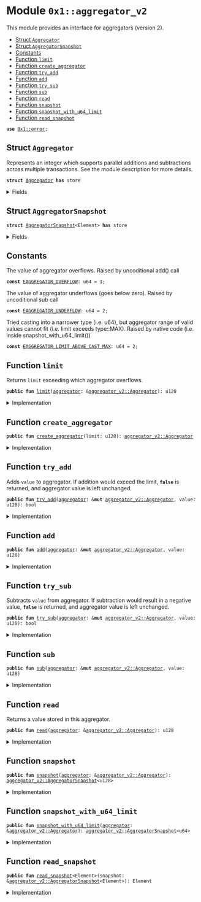 
<a name="0x1_aggregator_v2"></a>

# Module `0x1::aggregator_v2`

This module provides an interface for aggregators (version 2).


-  [Struct `Aggregator`](#0x1_aggregator_v2_Aggregator)
-  [Struct `AggregatorSnapshot`](#0x1_aggregator_v2_AggregatorSnapshot)
-  [Constants](#@Constants_0)
-  [Function `limit`](#0x1_aggregator_v2_limit)
-  [Function `create_aggregator`](#0x1_aggregator_v2_create_aggregator)
-  [Function `try_add`](#0x1_aggregator_v2_try_add)
-  [Function `add`](#0x1_aggregator_v2_add)
-  [Function `try_sub`](#0x1_aggregator_v2_try_sub)
-  [Function `sub`](#0x1_aggregator_v2_sub)
-  [Function `read`](#0x1_aggregator_v2_read)
-  [Function `snapshot`](#0x1_aggregator_v2_snapshot)
-  [Function `snapshot_with_u64_limit`](#0x1_aggregator_v2_snapshot_with_u64_limit)
-  [Function `read_snapshot`](#0x1_aggregator_v2_read_snapshot)


<pre><code><b>use</b> <a href="../../aptos-stdlib/../move-stdlib/doc/error.md#0x1_error">0x1::error</a>;
</code></pre>



<a name="0x1_aggregator_v2_Aggregator"></a>

## Struct `Aggregator`

Represents an integer which supports parallel additions and subtractions
across multiple transactions. See the module description for more details.


<pre><code><b>struct</b> <a href="aggregator_v2.md#0x1_aggregator_v2_Aggregator">Aggregator</a> <b>has</b> store
</code></pre>



<details>
<summary>Fields</summary>


<dl>
<dt>
<code>value: u128</code>
</dt>
<dd>

</dd>
<dt>
<code>limit: u128</code>
</dt>
<dd>

</dd>
</dl>


</details>

<a name="0x1_aggregator_v2_AggregatorSnapshot"></a>

## Struct `AggregatorSnapshot`



<pre><code><b>struct</b> <a href="aggregator_v2.md#0x1_aggregator_v2_AggregatorSnapshot">AggregatorSnapshot</a>&lt;Element&gt; <b>has</b> store
</code></pre>



<details>
<summary>Fields</summary>


<dl>
<dt>
<code>value: Element</code>
</dt>
<dd>

</dd>
</dl>


</details>

<a name="@Constants_0"></a>

## Constants


<a name="0x1_aggregator_v2_EAGGREGATOR_OVERFLOW"></a>

The value of aggregator overflows. Raised by uncoditional add() call


<pre><code><b>const</b> <a href="aggregator_v2.md#0x1_aggregator_v2_EAGGREGATOR_OVERFLOW">EAGGREGATOR_OVERFLOW</a>: u64 = 1;
</code></pre>



<a name="0x1_aggregator_v2_EAGGREGATOR_UNDERFLOW"></a>

The value of aggregator underflows (goes below zero). Raised by uncoditional sub call


<pre><code><b>const</b> <a href="aggregator_v2.md#0x1_aggregator_v2_EAGGREGATOR_UNDERFLOW">EAGGREGATOR_UNDERFLOW</a>: u64 = 2;
</code></pre>



<a name="0x1_aggregator_v2_EAGGREGATOR_LIMIT_ABOVE_CAST_MAX"></a>

Tried casting into a narrower type (i.e. u64), but aggregator range of valid values
cannot fit (i.e. limit exceeds type::MAX).
Raised by native code (i.e. inside snapshot_with_u64_limit())


<pre><code><b>const</b> <a href="aggregator_v2.md#0x1_aggregator_v2_EAGGREGATOR_LIMIT_ABOVE_CAST_MAX">EAGGREGATOR_LIMIT_ABOVE_CAST_MAX</a>: u64 = 2;
</code></pre>



<a name="0x1_aggregator_v2_limit"></a>

## Function `limit`

Returns <code>limit</code> exceeding which aggregator overflows.


<pre><code><b>public</b> <b>fun</b> <a href="aggregator_v2.md#0x1_aggregator_v2_limit">limit</a>(<a href="aggregator.md#0x1_aggregator">aggregator</a>: &<a href="aggregator_v2.md#0x1_aggregator_v2_Aggregator">aggregator_v2::Aggregator</a>): u128
</code></pre>



<details>
<summary>Implementation</summary>


<pre><code><b>public</b> <b>fun</b> <a href="aggregator_v2.md#0x1_aggregator_v2_limit">limit</a>(<a href="aggregator.md#0x1_aggregator">aggregator</a>: &<a href="aggregator_v2.md#0x1_aggregator_v2_Aggregator">Aggregator</a>): u128 {
    <a href="aggregator.md#0x1_aggregator">aggregator</a>.limit
}
</code></pre>



</details>

<a name="0x1_aggregator_v2_create_aggregator"></a>

## Function `create_aggregator`



<pre><code><b>public</b> <b>fun</b> <a href="aggregator_v2.md#0x1_aggregator_v2_create_aggregator">create_aggregator</a>(limit: u128): <a href="aggregator_v2.md#0x1_aggregator_v2_Aggregator">aggregator_v2::Aggregator</a>
</code></pre>



<details>
<summary>Implementation</summary>


<pre><code><b>public</b> <b>native</b> <b>fun</b> <a href="aggregator_v2.md#0x1_aggregator_v2_create_aggregator">create_aggregator</a>(limit: u128): <a href="aggregator_v2.md#0x1_aggregator_v2_Aggregator">Aggregator</a>;
</code></pre>



</details>

<a name="0x1_aggregator_v2_try_add"></a>

## Function `try_add`

Adds <code>value</code> to aggregator.
If addition would exceed the limit, <code><b>false</b></code> is returned, and aggregator value is left unchanged.


<pre><code><b>public</b> <b>fun</b> <a href="aggregator_v2.md#0x1_aggregator_v2_try_add">try_add</a>(<a href="aggregator.md#0x1_aggregator">aggregator</a>: &<b>mut</b> <a href="aggregator_v2.md#0x1_aggregator_v2_Aggregator">aggregator_v2::Aggregator</a>, value: u128): bool
</code></pre>



<details>
<summary>Implementation</summary>


<pre><code><b>public</b> <b>native</b> <b>fun</b> <a href="aggregator_v2.md#0x1_aggregator_v2_try_add">try_add</a>(<a href="aggregator.md#0x1_aggregator">aggregator</a>: &<b>mut</b> <a href="aggregator_v2.md#0x1_aggregator_v2_Aggregator">Aggregator</a>, value: u128): bool;
</code></pre>



</details>

<a name="0x1_aggregator_v2_add"></a>

## Function `add`



<pre><code><b>public</b> <b>fun</b> <a href="aggregator_v2.md#0x1_aggregator_v2_add">add</a>(<a href="aggregator.md#0x1_aggregator">aggregator</a>: &<b>mut</b> <a href="aggregator_v2.md#0x1_aggregator_v2_Aggregator">aggregator_v2::Aggregator</a>, value: u128)
</code></pre>



<details>
<summary>Implementation</summary>


<pre><code><b>public</b> <b>fun</b> <a href="aggregator_v2.md#0x1_aggregator_v2_add">add</a>(<a href="aggregator.md#0x1_aggregator">aggregator</a>: &<b>mut</b> <a href="aggregator_v2.md#0x1_aggregator_v2_Aggregator">Aggregator</a>, value: u128) {
    <b>assert</b>!(<a href="aggregator_v2.md#0x1_aggregator_v2_try_add">try_add</a>(<a href="aggregator.md#0x1_aggregator">aggregator</a>, value), <a href="../../aptos-stdlib/../move-stdlib/doc/error.md#0x1_error_out_of_range">error::out_of_range</a>(<a href="aggregator_v2.md#0x1_aggregator_v2_EAGGREGATOR_OVERFLOW">EAGGREGATOR_OVERFLOW</a>));
}
</code></pre>



</details>

<a name="0x1_aggregator_v2_try_sub"></a>

## Function `try_sub`

Subtracts <code>value</code> from aggregator.
If subtraction would result in a negative value, <code><b>false</b></code> is returned, and aggregator value is left unchanged.


<pre><code><b>public</b> <b>fun</b> <a href="aggregator_v2.md#0x1_aggregator_v2_try_sub">try_sub</a>(<a href="aggregator.md#0x1_aggregator">aggregator</a>: &<b>mut</b> <a href="aggregator_v2.md#0x1_aggregator_v2_Aggregator">aggregator_v2::Aggregator</a>, value: u128): bool
</code></pre>



<details>
<summary>Implementation</summary>


<pre><code><b>public</b> <b>native</b> <b>fun</b> <a href="aggregator_v2.md#0x1_aggregator_v2_try_sub">try_sub</a>(<a href="aggregator.md#0x1_aggregator">aggregator</a>: &<b>mut</b> <a href="aggregator_v2.md#0x1_aggregator_v2_Aggregator">Aggregator</a>, value: u128): bool;
</code></pre>



</details>

<a name="0x1_aggregator_v2_sub"></a>

## Function `sub`



<pre><code><b>public</b> <b>fun</b> <a href="aggregator_v2.md#0x1_aggregator_v2_sub">sub</a>(<a href="aggregator.md#0x1_aggregator">aggregator</a>: &<b>mut</b> <a href="aggregator_v2.md#0x1_aggregator_v2_Aggregator">aggregator_v2::Aggregator</a>, value: u128)
</code></pre>



<details>
<summary>Implementation</summary>


<pre><code><b>public</b> <b>fun</b> <a href="aggregator_v2.md#0x1_aggregator_v2_sub">sub</a>(<a href="aggregator.md#0x1_aggregator">aggregator</a>: &<b>mut</b> <a href="aggregator_v2.md#0x1_aggregator_v2_Aggregator">Aggregator</a>, value: u128) {
    <b>assert</b>!(<a href="aggregator_v2.md#0x1_aggregator_v2_try_sub">try_sub</a>(<a href="aggregator.md#0x1_aggregator">aggregator</a>, value), <a href="../../aptos-stdlib/../move-stdlib/doc/error.md#0x1_error_out_of_range">error::out_of_range</a>(<a href="aggregator_v2.md#0x1_aggregator_v2_EAGGREGATOR_UNDERFLOW">EAGGREGATOR_UNDERFLOW</a>));
}
</code></pre>



</details>

<a name="0x1_aggregator_v2_read"></a>

## Function `read`

Returns a value stored in this aggregator.


<pre><code><b>public</b> <b>fun</b> <a href="aggregator_v2.md#0x1_aggregator_v2_read">read</a>(<a href="aggregator.md#0x1_aggregator">aggregator</a>: &<a href="aggregator_v2.md#0x1_aggregator_v2_Aggregator">aggregator_v2::Aggregator</a>): u128
</code></pre>



<details>
<summary>Implementation</summary>


<pre><code><b>public</b> <b>native</b> <b>fun</b> <a href="aggregator_v2.md#0x1_aggregator_v2_read">read</a>(<a href="aggregator.md#0x1_aggregator">aggregator</a>: &<a href="aggregator_v2.md#0x1_aggregator_v2_Aggregator">Aggregator</a>): u128;
</code></pre>



</details>

<a name="0x1_aggregator_v2_snapshot"></a>

## Function `snapshot`



<pre><code><b>public</b> <b>fun</b> <a href="aggregator_v2.md#0x1_aggregator_v2_snapshot">snapshot</a>(<a href="aggregator.md#0x1_aggregator">aggregator</a>: &<a href="aggregator_v2.md#0x1_aggregator_v2_Aggregator">aggregator_v2::Aggregator</a>): <a href="aggregator_v2.md#0x1_aggregator_v2_AggregatorSnapshot">aggregator_v2::AggregatorSnapshot</a>&lt;u128&gt;
</code></pre>



<details>
<summary>Implementation</summary>


<pre><code><b>public</b> <b>native</b> <b>fun</b> <a href="aggregator_v2.md#0x1_aggregator_v2_snapshot">snapshot</a>(<a href="aggregator.md#0x1_aggregator">aggregator</a>: &<a href="aggregator_v2.md#0x1_aggregator_v2_Aggregator">Aggregator</a>): <a href="aggregator_v2.md#0x1_aggregator_v2_AggregatorSnapshot">AggregatorSnapshot</a>&lt;u128&gt;;
</code></pre>



</details>

<a name="0x1_aggregator_v2_snapshot_with_u64_limit"></a>

## Function `snapshot_with_u64_limit`



<pre><code><b>public</b> <b>fun</b> <a href="aggregator_v2.md#0x1_aggregator_v2_snapshot_with_u64_limit">snapshot_with_u64_limit</a>(<a href="aggregator.md#0x1_aggregator">aggregator</a>: &<a href="aggregator_v2.md#0x1_aggregator_v2_Aggregator">aggregator_v2::Aggregator</a>): <a href="aggregator_v2.md#0x1_aggregator_v2_AggregatorSnapshot">aggregator_v2::AggregatorSnapshot</a>&lt;u64&gt;
</code></pre>



<details>
<summary>Implementation</summary>


<pre><code><b>public</b> <b>native</b> <b>fun</b> <a href="aggregator_v2.md#0x1_aggregator_v2_snapshot_with_u64_limit">snapshot_with_u64_limit</a>(<a href="aggregator.md#0x1_aggregator">aggregator</a>: &<a href="aggregator_v2.md#0x1_aggregator_v2_Aggregator">Aggregator</a>): <a href="aggregator_v2.md#0x1_aggregator_v2_AggregatorSnapshot">AggregatorSnapshot</a>&lt;u64&gt;;
</code></pre>



</details>

<a name="0x1_aggregator_v2_read_snapshot"></a>

## Function `read_snapshot`



<pre><code><b>public</b> <b>fun</b> <a href="aggregator_v2.md#0x1_aggregator_v2_read_snapshot">read_snapshot</a>&lt;Element&gt;(snapshot: &<a href="aggregator_v2.md#0x1_aggregator_v2_AggregatorSnapshot">aggregator_v2::AggregatorSnapshot</a>&lt;Element&gt;): Element
</code></pre>



<details>
<summary>Implementation</summary>


<pre><code><b>public</b> <b>native</b> <b>fun</b> <a href="aggregator_v2.md#0x1_aggregator_v2_read_snapshot">read_snapshot</a>&lt;Element&gt;(snapshot: &<a href="aggregator_v2.md#0x1_aggregator_v2_AggregatorSnapshot">AggregatorSnapshot</a>&lt;Element&gt;): Element;
</code></pre>



</details>


[move-book]: https://aptos.dev/move/book/SUMMARY
